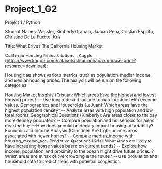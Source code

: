 # Project_1_G2
Project 1 / Python

Student Names: 
Wessler, Kimberly
Graham, JaJuan
Pena, Cristian
Espiritu, Christine
De La Fuente, Kris

Title: What Drives The California Housing Market

California Housing Prices Citations - Kaggle - (https://www.kaggle.com/datasets/shibumohapatra/house-price?resource=download):

Housing data shows various metrics, such as population, median income, and median housing prices. The analysis will be run on the following categories: 

Housing Market Insights (Cristian:
 Which areas have the highest and lowest housing prices? -- Use longitude and latitude to map locations with extreme values.
Demographics and Households (JaJuan):
 Which areas have the highest population density? -- Analyze areas with high population and low total_rooms.
Geographical Questions (Kimberly):
 Are areas closer to the bay more densely populated? -- Compare population and households for areas near the bay. --How does population density impact housing affordability?
Economic and Income Analysis (Christine):
 Are high-income areas associated with newer homes? -- Compare median_income with housing_median_age.
Predictive Questions (Kris): 
 What areas are likely to have increasing house values based on current trends? -- Explore how income, population, and proximity to the ocean might drive future prices.
? Which areas are at risk of overcrowding in the future? -- Use population and household data to predict areas with potential congestion.






